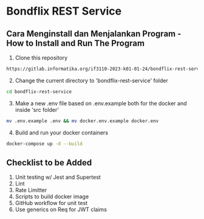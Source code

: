 # Bondflix REST Service

## Cara Menginstall dan Menjalankan Program - How to Install and Run The Program

1. Clone this repository
```sh
https://gitlab.informatika.org/if3110-2023-k01-01-24/bondflix-rest-service.git
```

2. Change the current directory to 'bondflix-rest-service' folder
```sh
cd bondflix-rest-service
```

3. Make a new .env file based on .env.example both for the docker and inside 'src folder'
```sh
mv .env.example .env && mv docker.env.example docker.env
```

4. Build and run your docker containers
```sh
docker-compose up -d --build
```

## Checklist to be Added

1. Unit testing w/ Jest and Supertest
2. Lint
3. Rate Limitter
4. Scripts to build docker image
5. GitHub workflow for unit test
6. Use generics on Req for JWT claims
